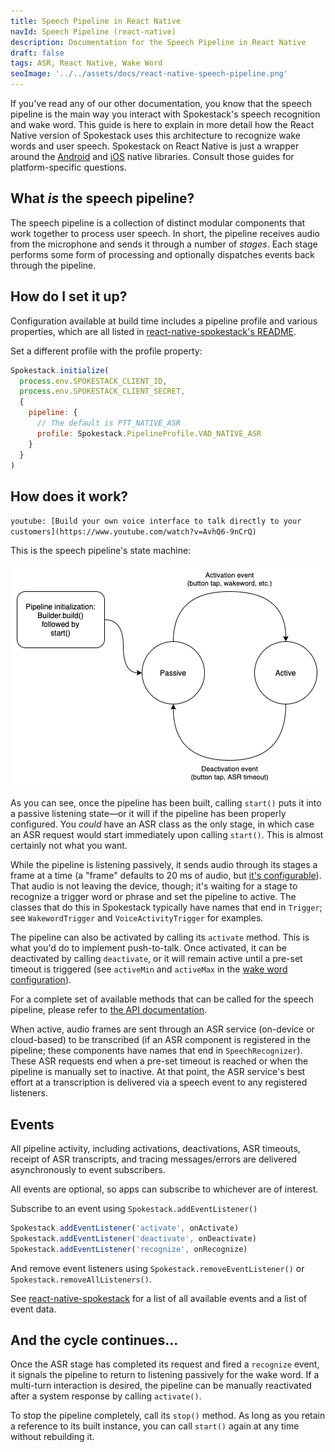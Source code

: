 ```yaml
---
title: Speech Pipeline in React Native
navId: Speech Pipeline (react-native)
description: Documentation for the Speech Pipeline in React Native
draft: false
tags: ASR, React Native, Wake Word
seoImage: '../../assets/docs/react-native-speech-pipeline.png'
---
```


If you've read any of our other documentation, you know that the speech pipeline is the main way you interact with Spokestack's speech recognition and wake word. This guide is here to explain in more detail how the React Native version of Spokestack uses this architecture to recognize wake words and user speech. Spokestack on React Native is just a wrapper around the [Android](/docs/android/speech-pipeline) and [iOS](/docs/ios/speech-pipeline) native libraries. Consult those guides for platform-specific questions.

## What _is_ the speech pipeline?

The speech pipeline is a collection of distinct modular components that work together to process user speech. In short, the pipeline receives audio from the microphone and sends it through a number of _stages_. Each stage performs some form of processing and optionally dispatches events back through the pipeline.

## How do I set it up?

Configuration available at build time includes a pipeline profile and various properties, which are all listed in [react-native-spokestack's README](https://github.com/spokestack/react-native-spokestack#spokestackconfig).

Set a different profile with the profile property:

```js
Spokestack.initialize(
  process.env.SPOKESTACK_CLIENT_ID,
  process.env.SPOKESTACK_CLIENT_SECRET,
  {
    pipeline: {
      // The default is PTT_NATIVE_ASR
      profile: Spokestack.PipelineProfile.VAD_NATIVE_ASR
    }
  }
)
```

## How does it work?

`youtube: [Build your own voice interface to talk directly to your customers](https://www.youtube.com/watch?v=AvhQ6-9nCrQ)`

This is the speech pipeline's state machine:

![speech pipeline](../../assets/docs/speech_pipeline_states.png)

As you can see, once the pipeline has been built, calling `start()` puts it into a passive listening state—or it will if the pipeline has been properly configured. You _could_ have an ASR class as the only stage, in which case an ASR request would start immediately upon calling `start()`. This is almost certainly not what you want.

While the pipeline is listening passively, it sends audio through its stages a frame at a time (a "frame" defaults to 20 ms of audio, but [it's configurable](/docs/concepts/pipeline-configuration#runtime-tunable-parameters)). That audio is not leaving the device, though; it's waiting for a stage to recognize a trigger word or phrase and set the pipeline to active. The classes that do this in Spokestack typically have names that end in `Trigger`; see `WakewordTrigger` and `VoiceActivityTrigger` for examples.

The pipeline can also be activated by calling its `activate` method. This is what you'd do to implement push-to-talk. Once activated, it can be deactivated by calling `deactivate`, or it will remain active until a pre-set timeout is triggered (see `activeMin` and `activeMax` in the [wake word configuration](https://github.com/spokestack/react-native-spokestack#wakewordconfig)).

For a complete set of available methods that can be called for the speech pipeline, please refer to [the API documentation](https://github.com/spokestack/react-native-spokestack#api-documentation).

When active, audio frames are sent through an ASR service (on-device or cloud-based) to be transcribed (if an ASR component is registered in the pipeline; these components have names that end in `SpeechRecognizer`). These ASR requests end when a pre-set timeout is reached or when the pipeline is manually set to inactive. At that point, the ASR service's best effort at a transcription is delivered via a speech event to any registered listeners.

## Events

All pipeline activity, including activations, deactivations, ASR timeouts, receipt of ASR transcripts, and tracing messages/errors are delivered asynchronously to event subscribers.

All events are optional, so apps can subscribe to whichever are of interest.

Subscribe to an event using `Spokestack.addEventListener()`

```js
Spokestack.addEventListener('activate', onActivate)
Spokestack.addEventListener('deactivate', onDeactivate)
Spokestack.addEventListener('recognize', onRecognize)
```

And remove event listeners using `Spokestack.removeEventListener()` or `Spokestack.removeAllListeners()`.

See [react-native-spokestack](https://github.com/spokestack/react-native-spokestack#events) for a list of all available events and a list of event data.

## And the cycle continues...

Once the ASR stage has completed its request and fired a `recognize` event, it signals the pipeline to return to listening passively for the wake word. If a multi-turn interaction is desired, the pipeline can be manually reactivated after a system response by calling `activate()`.

To stop the pipeline completely, call its `stop()` method. As long as you retain a reference to its built instance, you can call `start()` again at any time without rebuilding it.

